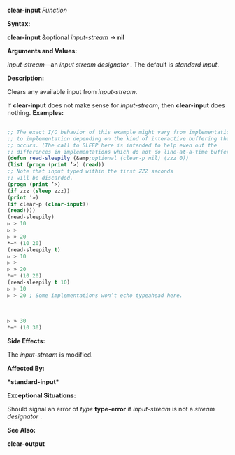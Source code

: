 **clear-input** *Function* 



**Syntax:** 



**clear-input** &amp;optional *input-stream →* **nil** 



**Arguments and Values:** 



*input-stream*—an *input stream designator* . The default is *standard input*. 



**Description:** 



Clears any available input from *input-stream*. 



If **clear-input** does not make sense for *input-stream*, then **clear-input** does nothing. **Examples:**
```lisp
 
;; The exact I/O behavior of this example might vary from implementation 
;; to implementation depending on the kind of interactive buffering that 
;; occurs. (The call to SLEEP here is intended to help even out the 
;; differences in implementations which do not do line-at-a-time buffering.) 
(defun read-sleepily (&amp;optional (clear-p nil) (zzz 0)) 
(list (progn (print ’>) (read)) 
;; Note that input typed within the first ZZZ seconds 
;; will be discarded. 
(progn (print ’>) 
(if zzz (sleep zzz)) 
(print ’») 
(if clear-p (clear-input)) 
(read)))) 
(read-sleepily) 
▷ > 10 
▷ > 
▷ » 20 
*→* (10 20) 
(read-sleepily t) 
▷ > 10 
▷ > 
▷ » 20 
*→* (10 20) 
(read-sleepily t 10) 
▷ > 10 
▷ > 20 ; Some implementations won’t echo typeahead here. 

 
 
▷ » 30 
*→* (10 30) 

```
**Side Effects:** 



The *input-stream* is modified. 



**Affected By:** 



**\*standard-input\*** 



**Exceptional Situations:** 



Should signal an error of *type* **type-error** if *input-stream* is not a *stream designator* . 



**See Also:** 



**clear-output** 



